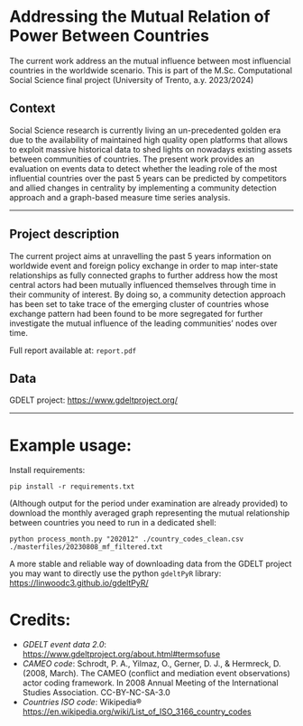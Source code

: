# Addressing the Mutual Relation of Power Between Countries

The current work address an the mutual influence between most influencial countries in the worldwide scenario. This is part of the M.Sc. Computational Social Science final project (University of Trento, a.y. 2023/2024) 

## Context
Social Science research is currently living an un-precedented golden era due to the availability of maintained high quality open platforms that allows to exploit massive historical data to shed lights on nowadays existing assets between communities of countries. The present work provides an evaluation on events data to detect whether the leading role of the most influential countries over the past 5 years can be predicted by competitors and allied changes in centrality by implementing a community detection approach and a graph-based measure time
series analysis.

---

## Project description
The current project aims at unravelling the past 5 years information on worldwide event and foreign policy exchange in order to map inter-state relationships as fully connected graphs to further address how the most central actors had been mutually influenced themselves through time in their community of interest. By doing so, a community detection approach has been set to take trace of the emerging cluster of countries whose exchange pattern had been found to be more segregated for further investigate the mutual influence of the leading communities’ nodes over time.

Full report available at: `report.pdf`

## Data
GDELT project: https://www.gdeltproject.org/

---

# Example usage:
Install requirements: 
```shell
pip install -r requirements.txt
```

(Although output for the period under examination are already provided) to download the monthly averaged graph representing the mutual relationship between countries you need to run in a dedicated shell:

```shell
python process_month.py "202012" ./country_codes_clean.csv ./masterfiles/20230808_mf_filtered.txt
```

A more stable and reliable way of downloading data from the GDELT project you may want to directly use the python `gdeltPyR` library: https://linwoodc3.github.io/gdeltPyR/


# Credits:
- *GDELT event data 2.0*: https://www.gdeltproject.org/about.html#termsofuse
- *CAMEO code*: Schrodt, P. A., Yilmaz, O., Gerner, D. J., & Hermreck, D. (2008, March). The CAMEO (conflict and mediation event observations) actor coding framework. In 2008 Annual Meeting of the International Studies Association. CC-BY-NC-SA-3.0
- *Countries ISO code*: Wikipedia® https://en.wikipedia.org/wiki/List_of_ISO_3166_country_codes
